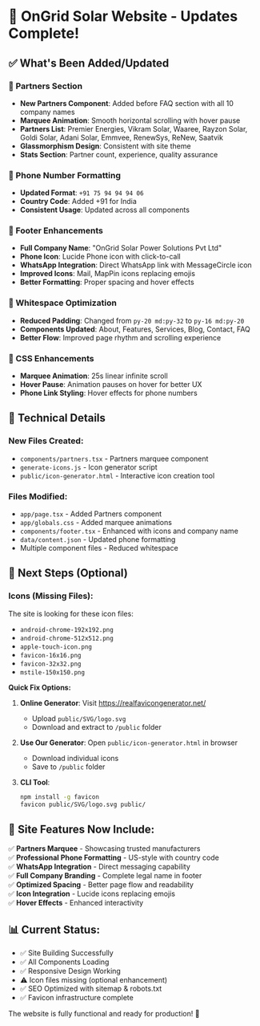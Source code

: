 # 🎉 OnGrid Solar Website - Updates Complete!

## ✅ What's Been Added/Updated

### 🤝 Partners Section

- **New Partners Component**: Added before FAQ section with all 10 company names
- **Marquee Animation**: Smooth horizontal scrolling with hover pause
- **Partners List**: Premier Energies, Vikram Solar, Waaree, Rayzon Solar, Goldi Solar, Adani Solar, Emmvee, RenewSys, ReNew, Saatvik
- **Glassmorphism Design**: Consistent with site theme
- **Stats Section**: Partner count, experience, quality assurance

### 📱 Phone Number Formatting

- **Updated Format**: `+91 75 94 94 94 06`
- **Country Code**: Added +91 for India
- **Consistent Usage**: Updated across all components

### 🦶 Footer Enhancements

- **Full Company Name**: "OnGrid Solar Power Solutions Pvt Ltd"
- **Phone Icon**: Lucide Phone icon with click-to-call
- **WhatsApp Integration**: Direct WhatsApp link with MessageCircle icon
- **Improved Icons**: Mail, MapPin icons replacing emojis
- **Better Formatting**: Proper spacing and hover effects

### 📐 Whitespace Optimization

- **Reduced Padding**: Changed from `py-20 md:py-32` to `py-16 md:py-20`
- **Components Updated**: About, Features, Services, Blog, Contact, FAQ
- **Better Flow**: Improved page rhythm and scrolling experience

### 🎨 CSS Enhancements

- **Marquee Animation**: 25s linear infinite scroll
- **Hover Pause**: Animation pauses on hover for better UX
- **Phone Link Styling**: Hover effects for phone numbers

## 🔧 Technical Details

### New Files Created:

- `components/partners.tsx` - Partners marquee component
- `generate-icons.js` - Icon generator script
- `public/icon-generator.html` - Interactive icon creation tool

### Files Modified:

- `app/page.tsx` - Added Partners component
- `app/globals.css` - Added marquee animations
- `components/footer.tsx` - Enhanced with icons and company name
- `data/content.json` - Updated phone formatting
- Multiple component files - Reduced whitespace

## 🎯 Next Steps (Optional)

### Icons (Missing Files):

The site is looking for these icon files:

- `android-chrome-192x192.png`
- `android-chrome-512x512.png`
- `apple-touch-icon.png`
- `favicon-16x16.png`
- `favicon-32x32.png`
- `mstile-150x150.png`

**Quick Fix Options:**

1. **Online Generator**: Visit https://realfavicongenerator.net/

   - Upload `public/SVG/logo.svg`
   - Download and extract to `/public` folder

2. **Use Our Generator**: Open `public/icon-generator.html` in browser

   - Download individual icons
   - Save to `/public` folder

3. **CLI Tool**:
   ```bash
   npm install -g favicon
   favicon public/SVG/logo.svg public/
   ```

## 🚀 Site Features Now Include:

✅ **Partners Marquee** - Showcasing trusted manufacturers  
✅ **Professional Phone Formatting** - US-style with country code  
✅ **WhatsApp Integration** - Direct messaging capability  
✅ **Full Company Branding** - Complete legal name in footer  
✅ **Optimized Spacing** - Better page flow and readability  
✅ **Icon Integration** - Lucide icons replacing emojis  
✅ **Hover Effects** - Enhanced interactivity

## 📊 Current Status:

- ✅ Site Building Successfully
- ✅ All Components Loading
- ✅ Responsive Design Working
- ⚠️ Icon files missing (optional enhancement)
- ✅ SEO Optimized with sitemap & robots.txt
- ✅ Favicon infrastructure complete

The website is fully functional and ready for production! 🌟
